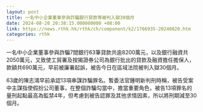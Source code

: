 ```yaml
---
layout: post
title: 一名中小企業董事參與詐騙銀行貸款等被判入獄30個月
date: 2024-08-20 20:38:15.000000000 +08:00
link: https://news.rthk.hk/rthk/ch/component/k2/1766935-20240820.htm
categories: rthk
---
```


一名中小企業董事參與詐騙7間銀行63筆貸款共逾8200萬元，以及銀行融資共2050萬元，又致使工貿署及按揭證券公司為銀行批出的貸款及融資擔任擔保人，款額共690萬元，早前被廉署起訴，被告今日在區域法院被判入獄30個月。

63歲的陳志鴻早前承認13項串謀詐騙罪名。暫委法官鍾明新判刑時稱，被告受案中主謀指使假扮公司董事，在整個詐騙勾當中，擔當重要角色，被告13項罪名的量刑起點最高為監禁4年，但考慮到被告認罪及其他求情因素，所以將刑期減至30個月。
